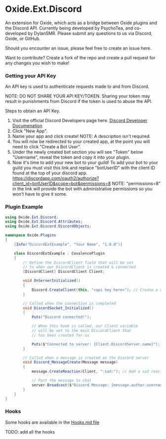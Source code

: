 # Oxide.Ext.Discord
An extension for Oxide, which acts as a bridge between Oxide plugins and the Discord API. Currently being developed by PsychoTea, and co-developed by DylanSMR. Please submit any questions to us via Discord, Oxide, or GitHub.

Should you encounter an issue, please feel free to create an issue here.

Want to contribute? Create a fork of the repo and create a pull request for any changes you wish to make!

### Getting your API Key
An API key is used to authenticate requests made to and from Discord.

NOTE: DO NOT SHARE YOUR API KEY/TOKEN. Sharing your token may result in punishments from Discord if the token is used to abuse the API.

Steps to obtain an API Key.

1) Visit the official Discord Developers page here. [Discord Developer Documenation](https://discordapp.com/developers/applications/me)
2) Click "New App".
3) Name your app and click create! NOTE: A description isn't required.
4) You will now be redirected to your created app, at the point you will need to click "Create a Bot User".
5) Under the newly created bot section you will see "Token" below "Username", reveal the token and copy it into your plugin.
6) Now it's time to add your new bot to your guild! To add your bot to your guild you must visit this link and replace "botUserID" with the client ID found at the top of your discord app. https://discordapp.com/oauth2/authorize?client_id=botUserID&scope=bot&permissions=8 NOTE: "permissions=8" in the link will provide the bot with administrative permissions so you won't have to give it some.

### Plugin Example
```csharp
using Oxide.Ext.Discord;
using Oxide.Ext.Discord.Attributes;
using Oxide.Ext.Discord.DiscordObjects;

namespace Oxide.Plugins
{
    [Info("DiscordExtExample", "Your Name", "1.0.0")]

    class DiscordExtExample : CovalencePlugin
    {
        // Define the DiscordClient field that will be set
        // to when our DiscordClient is created & connected
        [DiscordClient] DiscordClient Client;

        void OnServerInitialized()
        {
            Discord.CreateClient(this, "<api key here>"); // Create a new DiscordClient
        }

        // Called when the connection is completed
        void DiscordSocket_Initialized()
        {
            Puts("Discord connected!");

            // When this hook is called, our Client variable
            // will be set to the main DiscordClient that
            // has been created for us

            Puts($"Connected to server: {Client.DiscordServer.name}");
        }

        // Called when a message is created on the Discord server
        void Discord_MessageCreate(Message message)
        {
            message.CreateReaction(Client, ":sad:"); // Add a sad reaction to the message

            // Post the message to chat
            server.Broadcast($"Discord Message: {message.author.username} - {message.content}");
        }
    }
}
```

### Hooks
Some hooks are available in the [Hooks.md file](Hooks.md)

TODO: add all the hooks
